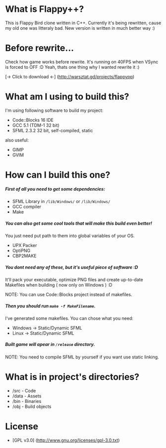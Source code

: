 # What is Flappy++?

This is Flappy Bird clone written in C++.
Currently it's being rewritten, cause my old one was litteraly bad.
New version is written in much better way :)

# Before rewrite...

Check how game works before rewrite. It's running on 40FPS when VSync is forced to OFF :D Yeah, thats one thing why I wanted rewrite it :)

[-> Click to download <-] (http://warsztat.gd/projects/flappypp)

# What am I using to build this?

I'm using following software to build my project:
- Code::Blocks 16 IDE
- GCC 5.1 (TDM-1 32 bit)
- SFML 2.3.2 32 bit, self-compiled, static

also useful:
- GIMP
- GVIM

# How can I build this one?

##### First of all you need to get some dependencies:
- SFML Library in `/lib/Windows/` or `/lib/Windows/`
- GCC compiler
- Make

##### You can also get some cool tools that will make this build even better!
You just need put path to them into global variables of your OS.
- UPX Packer
- OptiPNG
- CBP2MAKE

##### You dont need any of these, but it's useful piece of software :D 
It'll pack your executable, optimize PNG files and create up-to-date Makefiles when building ( now only on Windows ) :D

NOTE: You can use Code::Blocks project instead of makefiles.

##### Then you should run `make -f MakeFilename`. 
I've generated some makefiles. You can chose what you need:
- Windows -> Static/Dynamic SFML
- Linux   -> Static/Dynamic SFML

##### Built game will apear in `/release` directory.

NOTE: You need to compile SFML by yourself if you want use static linking.

# What is in project's directories?

- /src  - Code
- /data - Assets
- /bin  - Binaries
- /obj  - Build objects

# License
- [GPL v3.0] (http://www.gnu.org/licenses/gpl-3.0.txt)
